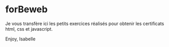 # forBeweb

Je vous transfère ici les petits exercices réalisés pour obtenir les certificats html, css et javascript.

Enjoy,
Isabelle
